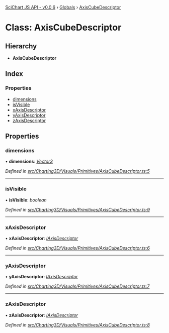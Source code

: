 [SciChart JS API - v0.0.6](../README.md) › [Globals](../globals.md) › [AxisCubeDescriptor](axiscubedescriptor.md)

# Class: AxisCubeDescriptor

## Hierarchy

* **AxisCubeDescriptor**

## Index

### Properties

* [dimensions](axiscubedescriptor.md#dimensions)
* [isVisible](axiscubedescriptor.md#isvisible)
* [xAxisDescriptor](axiscubedescriptor.md#xaxisdescriptor)
* [yAxisDescriptor](axiscubedescriptor.md#yaxisdescriptor)
* [zAxisDescriptor](axiscubedescriptor.md#zaxisdescriptor)

## Properties

###  dimensions

• **dimensions**: *[Vector3](vector3.md)*

*Defined in [src/Charting3D/Visuals/Primitives/AxisCubeDescriptor.ts:5](https://github.com/ABTSoftware/SciChart.Dev/blob/34ff3115c2/Web/src/SciChart/src/Charting3D/Visuals/Primitives/AxisCubeDescriptor.ts#L5)*

___

###  isVisible

• **isVisible**: *boolean*

*Defined in [src/Charting3D/Visuals/Primitives/AxisCubeDescriptor.ts:9](https://github.com/ABTSoftware/SciChart.Dev/blob/34ff3115c2/Web/src/SciChart/src/Charting3D/Visuals/Primitives/AxisCubeDescriptor.ts#L9)*

___

###  xAxisDescriptor

• **xAxisDescriptor**: *[IAxisDescriptor](../interfaces/iaxisdescriptor.md)*

*Defined in [src/Charting3D/Visuals/Primitives/AxisCubeDescriptor.ts:6](https://github.com/ABTSoftware/SciChart.Dev/blob/34ff3115c2/Web/src/SciChart/src/Charting3D/Visuals/Primitives/AxisCubeDescriptor.ts#L6)*

___

###  yAxisDescriptor

• **yAxisDescriptor**: *[IAxisDescriptor](../interfaces/iaxisdescriptor.md)*

*Defined in [src/Charting3D/Visuals/Primitives/AxisCubeDescriptor.ts:7](https://github.com/ABTSoftware/SciChart.Dev/blob/34ff3115c2/Web/src/SciChart/src/Charting3D/Visuals/Primitives/AxisCubeDescriptor.ts#L7)*

___

###  zAxisDescriptor

• **zAxisDescriptor**: *[IAxisDescriptor](../interfaces/iaxisdescriptor.md)*

*Defined in [src/Charting3D/Visuals/Primitives/AxisCubeDescriptor.ts:8](https://github.com/ABTSoftware/SciChart.Dev/blob/34ff3115c2/Web/src/SciChart/src/Charting3D/Visuals/Primitives/AxisCubeDescriptor.ts#L8)*
